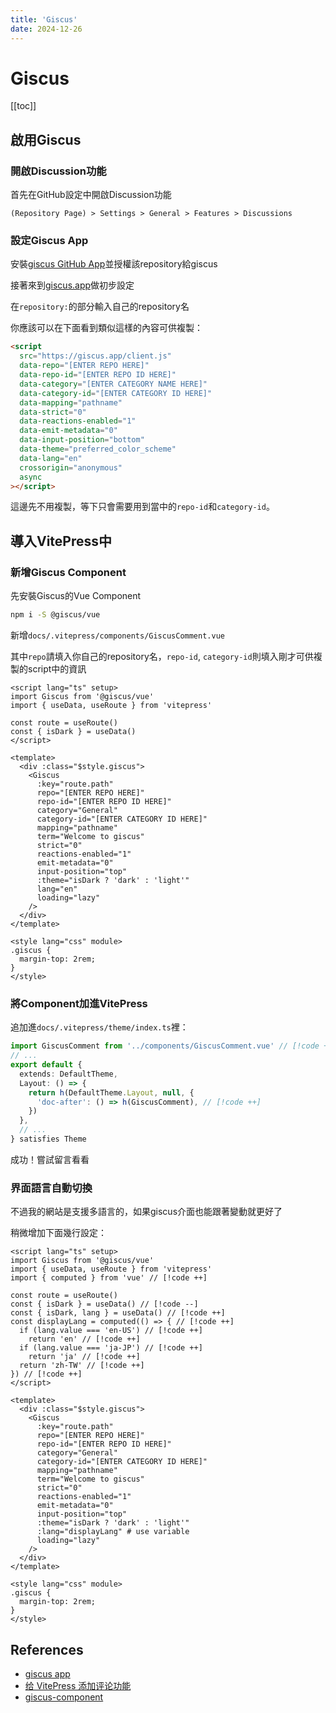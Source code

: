 ```yaml
---
title: 'Giscus'
date: 2024-12-26
---
```


# Giscus

[[toc]]

## 啟用Giscus

### 開啟Discussion功能

首先在GitHub設定中開啟Discussion功能

`(Repository Page) > Settings > General > Features > Discussions`

### 設定Giscus App

安裝[giscus GitHub App](https://github.com/apps/giscus)並授權該repository給giscus

接著來到[giscus.app](https://giscus.app/)做初步設定

在`repository:`的部分輸入自己的repository名

你應該可以在下面看到類似這樣的內容可供複製：

```html
<script
  src="https://giscus.app/client.js"
  data-repo="[ENTER REPO HERE]"
  data-repo-id="[ENTER REPO ID HERE]"
  data-category="[ENTER CATEGORY NAME HERE]"
  data-category-id="[ENTER CATEGORY ID HERE]"
  data-mapping="pathname"
  data-strict="0"
  data-reactions-enabled="1"
  data-emit-metadata="0"
  data-input-position="bottom"
  data-theme="preferred_color_scheme"
  data-lang="en"
  crossorigin="anonymous"
  async
></script>
```

這邊先不用複製，等下只會需要用到當中的`repo-id`和`category-id`。

## 導入VitePress中

### 新增Giscus Component

先安裝Giscus的Vue Component

```bash
npm i -S @giscus/vue
```

新增`docs/.vitepress/components/GiscusComment.vue`

其中`repo`請填入你自己的repository名，`repo-id`, `category-id`則填入剛才可供複製的script中的資訊

```vue
<script lang="ts" setup>
import Giscus from '@giscus/vue'
import { useData, useRoute } from 'vitepress'

const route = useRoute()
const { isDark } = useData()
</script>

<template>
  <div :class="$style.giscus">
    <Giscus
      :key="route.path"
      repo="[ENTER REPO HERE]"
      repo-id="[ENTER REPO ID HERE]"
      category="General"
      category-id="[ENTER CATEGORY ID HERE]"
      mapping="pathname"
      term="Welcome to giscus"
      strict="0"
      reactions-enabled="1"
      emit-metadata="0"
      input-position="top"
      :theme="isDark ? 'dark' : 'light'"
      lang="en"
      loading="lazy"
    />
  </div>
</template>

<style lang="css" module>
.giscus {
  margin-top: 2rem;
}
</style>
```

### 將Component加進VitePress

追加進`docs/.vitepress/theme/index.ts`裡：

```typescript
import GiscusComment from '../components/GiscusComment.vue' // [!code ++]
// ...
export default {
  extends: DefaultTheme,
  Layout: () => {
    return h(DefaultTheme.Layout, null, {
      'doc-after': () => h(GiscusComment), // [!code ++]
    })
  },
  // ...
} satisfies Theme
```

成功！嘗試留言看看

### 界面語言自動切換

不過我的網站是支援多語言的，如果giscus介面也能跟著變動就更好了

稍微增加下面幾行設定：

```vue
<script lang="ts" setup>
import Giscus from '@giscus/vue'
import { useData, useRoute } from 'vitepress'
import { computed } from 'vue' // [!code ++]

const route = useRoute()
const { isDark } = useData() // [!code --]
const { isDark, lang } = useData() // [!code ++]
const displayLang = computed(() => { // [!code ++]
  if (lang.value === 'en-US') // [!code ++]
    return 'en' // [!code ++]
  if (lang.value === 'ja-JP') // [!code ++]
    return 'ja' // [!code ++]
  return 'zh-TW' // [!code ++]
}) // [!code ++]
</script>

<template>
  <div :class="$style.giscus">
    <Giscus
      :key="route.path"
      repo="[ENTER REPO HERE]"
      repo-id="[ENTER REPO ID HERE]"
      category="General"
      category-id="[ENTER CATEGORY ID HERE]"
      mapping="pathname"
      term="Welcome to giscus"
      strict="0"
      reactions-enabled="1"
      emit-metadata="0"
      input-position="top"
      :theme="isDark ? 'dark' : 'light'"
      :lang="displayLang" # use variable
      loading="lazy"
    />
  </div>
</template>

<style lang="css" module>
.giscus {
  margin-top: 2rem;
}
</style>
```

## References

- [giscus app](https://giscus.app/)
- [给 VitePress 添加评论功能](https://site.quteam.com/technology/front-end/vitepress-comment/)
- [giscus-component](https://github.com/giscus/giscus-component)
